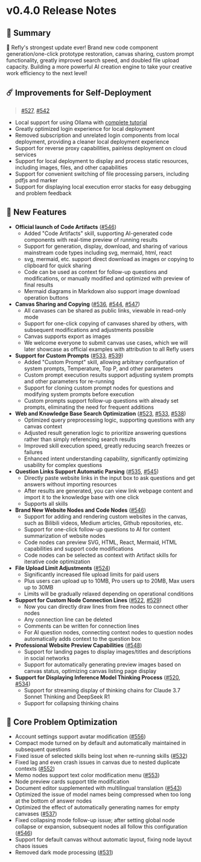 # v0.4.0 Release Notes

## 🦹 Summary

🎉 Refly's strongest update ever! Brand new code component generation/one-click prototype restoration, canvas sharing, custom prompt functionality, greatly improved search speed, and doubled file upload capacity. Building a more powerful AI creation engine to take your creative work efficiency to the next level!

## ☄️ Improvements for Self-Deployment

> [#527](https://github.com/refly-ai/refly/pull/527), [#542](https://github.com/refly-ai/refly/pull/542)

- Local support for using Ollama with [complete tutorial](https://docs.refly.ai/guide/self-deploy/ollama)
- Greatly optimized login experience for local deployment
- Removed subscription and unrelated login components from local deployment, providing a cleaner local deployment experience
- Support for reverse proxy capabilities, painless deployment on cloud services
- Support for local deployment to display and process static resources, including images, files, and other capabilities
- Support for convenient switching of file processing parsers, including pdfjs and marker
- Support for displaying local execution error stacks for easy debugging and problem feedback

## 🌟 New Features

- **Official launch of Code Artifacts** ([#546](https://github.com/refly-ai/refly/pull/546))
  - Added "Code Artifacts" skill, supporting AI-generated code components with real-time preview of running results
  - Support for generation, display, download, and sharing of various mainstream code types including svg, mermaid, html, react
  - svg, mermaid, etc. support direct download as images or copying to clipboard for quick sharing
  - Code can be used as context for follow-up questions and modifications, or manually modified and optimized with preview of final results
  - Mermaid diagrams in Markdown also support image download operation buttons
- **Canvas Sharing and Copying** ([#536](https://github.com/refly-ai/refly/pull/536), [#544](https://github.com/refly-ai/refly/pull/544), [#547](https://github.com/refly-ai/refly/pull/547))
  - All canvases can be shared as public links, viewable in read-only mode
  - Support for one-click copying of canvases shared by others, with subsequent modifications and adjustments possible
  - Canvas supports export as images
  - We welcome everyone to submit canvas use cases, which we will later showcase as official examples with attribution to all Refly users
- **Support for Custom Prompts** ([#533](https://github.com/refly-ai/refly/pull/533), [#539](https://github.com/refly-ai/refly/pull/539))
  - Added "Custom Prompt" skill, allowing arbitrary configuration of system prompts, Temperature, Top P, and other parameters
  - Custom prompt execution results support adjusting system prompts and other parameters for re-running
  - Support for cloning custom prompt nodes for questions and modifying system prompts before execution
  - Custom prompts support follow-up questions with already set prompts, eliminating the need for frequent additions
- **Web and Knowledge Base Search Optimization** ([#523](https://github.com/refly-ai/refly/pull/523), [#533](https://github.com/refly-ai/refly/pull/533), [#538](https://github.com/refly-ai/refly/pull/538))
  - Optimized query preprocessing logic, supporting questions with any canvas context
  - Adjusted result generation logic to prioritize answering questions rather than simply referencing search results
  - Improved skill execution speed, greatly reducing search freezes or failures
  - Enhanced intent understanding capability, significantly optimizing usability for complex questions
- **Question Links Support Automatic Parsing** ([#535](https://github.com/refly-ai/refly/pull/535), [#545](https://github.com/refly-ai/refly/pull/545))
  - Directly paste website links in the input box to ask questions and get answers without importing resources
  - After results are generated, you can view link webpage content and import it to the knowledge base with one click
  - Supports all skills
- **Brand New Website Nodes and Code Nodes** ([#546](https://github.com/refly-ai/refly/pull/546))
  - Support for adding and rendering custom websites in the canvas, such as Bilibili videos, Medium articles, Github repositories, etc.
  - Support for one-click follow-up questions to AI for content summarization of website nodes
  - Code nodes can preview SVG, HTML, React, Mermaid, HTML capabilities and support code modifications
  - Code nodes can be selected as context with Artifact skills for iterative code optimization
- **File Upload Limit Adjustments** ([#524](https://github.com/refly-ai/refly/pull/524))
  - Significantly increased file upload limits for paid users
  - Plus users can upload up to 10MB, Pro users up to 20MB, Max users up to 30MB
  - Limits will be gradually relaxed depending on operational conditions
- **Support for Custom Node Connection Lines** ([#522](https://github.com/refly-ai/refly/pull/522), [#529](https://github.com/refly-ai/refly/pull/529))
  - Now you can directly draw lines from free nodes to connect other nodes
  - Any connection line can be deleted
  - Comments can be written for connection lines
  - For AI question nodes, connecting context nodes to question nodes automatically adds context to the question box
- **Professional Website Preview Capabilities** ([#548](https://github.com/refly-ai/refly/pull/548))
  - Support for landing pages to display images/titles and descriptions in social networks
  - Support for automatically generating preview images based on canvas status, optimizing canvas listing page display
- **Support for Displaying Inference Model Thinking Process** ([#520](https://github.com/refly-ai/refly/pull/520), [#534](https://github.com/refly-ai/refly/pull/534))
  - Support for streaming display of thinking chains for Claude 3.7 Sonnet Thinking and DeepSeek R1
  - Support for collapsing thinking chains

## 💫 Core Problem Optimization

- Account settings support avatar modification ([#556](https://github.com/refly-ai/refly/pull/556))
- Compact mode turned on by default and automatically maintained in subsequent questions
- Fixed issue of selected skills being lost when re-running skills ([#532](https://github.com/refly-ai/refly/pull/532))
- Fixed lag and even crash issues in canvas due to nested duplicate contexts ([#552](https://github.com/refly-ai/refly/pull/552))
- Memo nodes support text color modification menu ([#553](https://github.com/refly-ai/refly/pull/553))
- Node preview cards support title modification
- Document editor supplemented with multilingual translation ([#543](https://github.com/refly-ai/refly/pull/543))
- Optimized the issue of model names being compressed when too long at the bottom of answer nodes
- Optimized the effect of automatically generating names for empty canvases ([#537](https://github.com/refly-ai/refly/pull/537))
- Fixed collapsing mode follow-up issue; after setting global node collapse or expansion, subsequent nodes all follow this configuration ([#546](https://github.com/refly-ai/refly/pull/546))
- Support for default canvas without automatic layout, fixing node layout chaos issues
- Removed dark mode processing ([#531](https://github.com/refly-ai/refly/pull/531))
